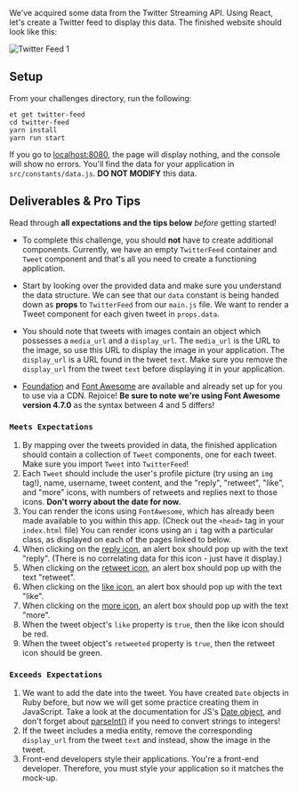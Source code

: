 We've acquired some data from the Twitter Streaming API. Using React, let's create a Twitter feed to display this data. The finished website should look like this:

![Twitter Feed 1][twitter-feed-1]

## Setup

From your challenges directory, run the following:

```no-highlight
et get twitter-feed
cd twitter-feed
yarn install
yarn run start
```

If you go to [localhost:8080][localhost-8080], the page will display nothing, and the console will show no errors. You'll find the data for your application in `src/constants/data.js`. **DO NOT MODIFY** this data.

## Deliverables & Pro Tips

Read through **all expectations and the tips below** _before_ getting started!

- To complete this challenge, you should **not** have to create additional components. Currently, we have an empty `TwitterFeed` container and `Tweet` component and that's all you need to create a functioning application.

- Start by looking over the provided data and make sure you understand the data structure. We can see that our `data` constant is being handed down as **props** to `TwitterFeed` from our `main.js` file. We want to render a Tweet component for each given tweet in `props.data`.

- You should note that tweets with images contain an object which possesses a `media_url` and a `display_url`. The `media_url` is the URL to the image, so use this URL to display the image in your application. The `display_url` is a URL found in the tweet `text`. Make sure you remove the `display_url` from the tweet `text` before displaying it in your application.

- [Foundation][foundation] and [Font Awesome][font-awesome] are available and already set up for you to use via a CDN. Rejoice! **Be sure to note we're using Font Awesome version 4.7.0** as the syntax between 4 and 5 differs!

### `Meets Expectations`

1. By mapping over the tweets provided in data, the finished application should contain a collection of `Tweet` components, one for each tweet. Make sure you import `Tweet` into `TwitterFeed`!
2. Each `Tweet` should include the user's profile picture (try using an `img` tag!), name, username, tweet content, and the "reply", "retweet", "like", and "more" icons, with numbers of retweets and replies next to those icons. **Don't worry about the date for now.**
3. You can render the icons using `FontAwesome`, which has already been made available to you within this app. (Check out the `<head>` tag in your `index.html` file) You can render icons using an `i` tag with a particular class, as displayed on each of the pages linked to below.
4. When clicking on the [reply icon][fa-reply], an alert box should pop up with the text "reply". (There is no correlating data for this icon - just have it display.)
5. When clicking on the [retweet icon][fa-retweet], an alert box should pop up with the text "retweet".
6. When clicking on the [like icon][fa-heart], an alert box should pop up with the text "like".
7. When clicking on the [more icon][fa-ellipsis-h], an alert box should pop up with the text "more".
8. When the tweet object's `like` property is `true`, then the like icon should be red.
9. When the tweet object's `retweeted` property is `true`, then the retweet icon should be green.

### `Exceeds Expectations`

1. We want to add the date into the tweet. You have created `Date` objects in Ruby before, but now we will get some practice creating them in JavaScript. Take a look at the documentation for JS's [Date object][javascript-date], and don't forget about [parseInt()][javascript-parseint] if you need to convert strings to integers!
2. If the tweet includes a media entity, remove the corresponding `display_url` from the tweet `text` and instead, show the image in the tweet.
3. Front-end developers style their applications. You're a front-end developer. Therefore, you must style your application so it matches the mock-up.

[fa-heart]: http://fortawesome.github.io/Font-Awesome/icon/heart/
[fa-retweet]: http://fortawesome.github.io/Font-Awesome/icon/retweet/
[fa-ellipsis-h]: http://fortawesome.github.io/Font-Awesome/icon/ellipsis-h/
[fa-reply]: http://fortawesome.github.io/Font-Awesome/icon/reply/
[font-awesome]: https://fontawesome.com/icons?d=gallery&m=free
[foundation]: http://foundation.zurb.com/
[localhost-8080]: http://localhost:8080
[twitter-feed-1]: https://s3.amazonaws.com/horizon-production/images/twitter-feed-1.png
[javascript-date]: https://developer.mozilla.org/en-US/docs/Web/JavaScript/Reference/Global_Objects/Date
[javascript-parseint]: https://developer.mozilla.org/en-US/docs/Web/JavaScript/Reference/Global_Objects/parseInt
